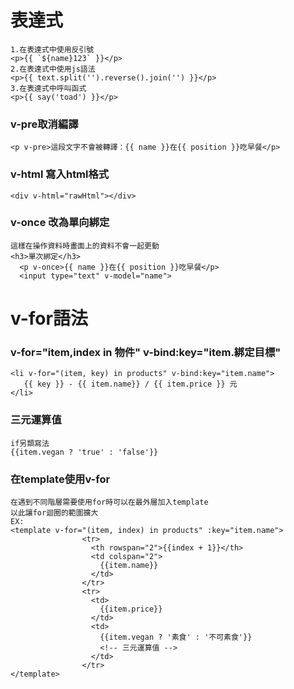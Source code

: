 # 表達式
```
1.在表達式中使用反引號
<p>{{ `${name}123` }}</p>
2.在表達式中使用js語法
<p>{{ text.split('').reverse().join('') }}</p>
3.在表達式中呼叫函式
<p>{{ say('toad') }}</p>
```
### v-pre取消編譯
```
<p v-pre>這段文字不會被轉譯：{{ name }}在{{ position }}吃早餐</p>
```
### v-html 寫入html格式
```
<div v-html="rawHtml"></div>
```
### v-once 改為單向綁定
```
這樣在操作資料時畫面上的資料不會一起更動
<h3>單次綁定</h3>
  <p v-once>{{ name }}在{{ position }}吃早餐</p>
  <input type="text" v-model="name">
```


# v-for語法

### v-for="item,index in 物件" v-bind:key="item.綁定目標"
```
<li v-for="(item, key) in products" v-bind:key="item.name">
   {{ key }} - {{ item.name}} / {{ item.price }} 元
</li>
```
### 三元運算值
```
if另類寫法
{{item.vegan ? 'true' : 'false'}}
```
### 在template使用v-for
```
在遇到不同階層需要使用for時可以在最外層加入template
以此讓for迴圈的範圍擴大
EX:
<template v-for="(item, index) in products" :key="item.name">
                <tr>
                  <th rowspan="2">{{index + 1}}</th>
                  <td colspan="2">
                    {{item.name}}
                  </td>
                </tr>
                <tr>
                  <td>
                    {{item.price}}
                  </td>
                  <td>
                    {{item.vegan ? '素食' : '不可素食'}} 
                    <!-- 三元運算值 -->
                  </td>
                </tr>
</template>
```
